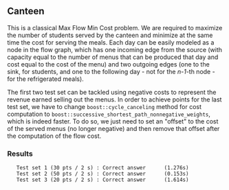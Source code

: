 ## Canteen
This is a classical Max Flow Min Cost problem. We are required to maximize the number of students served by the canteen and minimize at the same time the cost for serving the meals. Each day can be easily modeled as a node in the flow graph, which has one incoming edge from the source (with capacity equal to the number of menus that can be produced that day and cost equal to the cost of the menu) and two outgoing edges (one to the sink, for students, and one to the following day - not for
the *n-1*-th node - for the refrigerated meals). 

The first two test set can be tackled using negative costs to represent the revenue earned selling out the menus. In order to achieve points for the last test set, we have to change `boost::cycle_canceling` method for cost computation to `boost::successive_shortest_path_nonnegative_weights`, which is indeed faster. To do so, we just need to set an "offset" to the cost of the served menus (no longer negative) and then remove that offset after the computation of the flow cost.

### Results
```
   Test set 1 (30 pts / 2 s) : Correct answer      (1.276s)
   Test set 2 (50 pts / 2 s) : Correct answer      (0.153s)
   Test set 3 (20 pts / 2 s) : Correct answer      (1.614s)
```
